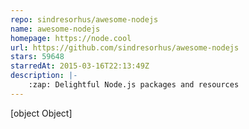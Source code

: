 ```yaml
---
repo: sindresorhus/awesome-nodejs
name: awesome-nodejs
homepage: https://node.cool
url: https://github.com/sindresorhus/awesome-nodejs
stars: 59648
starredAt: 2015-03-16T22:13:49Z
description: |-
    :zap: Delightful Node.js packages and resources
---
```


[object Object]
